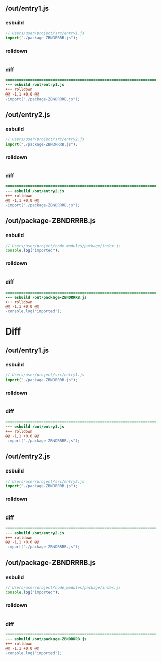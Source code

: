 ## /out/entry1.js
### esbuild
```js
// Users/user/project/src/entry1.js
import("./package-ZBNDRRRB.js");
```
### rolldown
```js

```
### diff
```diff
===================================================================
--- esbuild	/out/entry1.js
+++ rolldown	
@@ -1,1 +0,0 @@
-import("./package-ZBNDRRRB.js");

```
## /out/entry2.js
### esbuild
```js
// Users/user/project/src/entry2.js
import("./package-ZBNDRRRB.js");
```
### rolldown
```js

```
### diff
```diff
===================================================================
--- esbuild	/out/entry2.js
+++ rolldown	
@@ -1,1 +0,0 @@
-import("./package-ZBNDRRRB.js");

```
## /out/package-ZBNDRRRB.js
### esbuild
```js
// Users/user/project/node_modules/package/index.js
console.log("imported");
```
### rolldown
```js

```
### diff
```diff
===================================================================
--- esbuild	/out/package-ZBNDRRRB.js
+++ rolldown	
@@ -1,1 +0,0 @@
-console.log("imported");

```
# Diff
## /out/entry1.js
### esbuild
```js
// Users/user/project/src/entry1.js
import("./package-ZBNDRRRB.js");
```
### rolldown
```js

```
### diff
```diff
===================================================================
--- esbuild	/out/entry1.js
+++ rolldown	
@@ -1,1 +0,0 @@
-import("./package-ZBNDRRRB.js");

```
## /out/entry2.js
### esbuild
```js
// Users/user/project/src/entry2.js
import("./package-ZBNDRRRB.js");
```
### rolldown
```js

```
### diff
```diff
===================================================================
--- esbuild	/out/entry2.js
+++ rolldown	
@@ -1,1 +0,0 @@
-import("./package-ZBNDRRRB.js");

```
## /out/package-ZBNDRRRB.js
### esbuild
```js
// Users/user/project/node_modules/package/index.js
console.log("imported");
```
### rolldown
```js

```
### diff
```diff
===================================================================
--- esbuild	/out/package-ZBNDRRRB.js
+++ rolldown	
@@ -1,1 +0,0 @@
-console.log("imported");

```